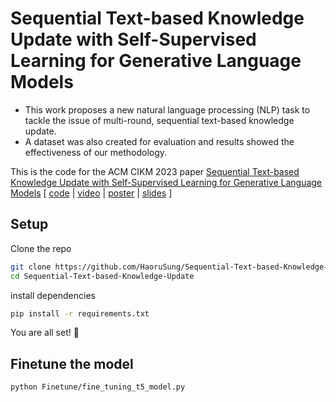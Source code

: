 # Sequential Text-based Knowledge Update with Self-Supervised Learning for Generative Language Models
- This work proposes a new natural language processing (NLP) task to tackle the issue of multi-round, sequential text-based knowledge update.
- A dataset was also created for evaluation and results showed the effectiveness of our methodology. 

This is the code for the ACM CIKM 2023 paper [Sequential Text-based Knowledge Update with Self-Supervised Learning for Generative Language Models](https://dl.acm.org/doi/10.1145/3583780.3615188)
[ [code](https://github.com/HaoruSung/Sequential-Text-based-Knowledge-Update) | [video](https://drive.google.com/file/d/1QPh00cUW4ySk0Pket6wq7R16E-sY9vAJ/view?usp=sharing) | [poster](https://github.com/HaoruSung/Sequential-Text-based-Knowledge-Update/blob/main/doc/CIKM2023_poster.pdf) | [slides](https://github.com/HaoruSung/Sequential-Text-based-Knowledge-Update/blob/main/doc/CIKM2023_slides.pdf) ]

## Setup

Clone the repo

```bash
git clone https://github.com/HaoruSung/Sequential-Text-based-Knowledge-Update.git
cd Sequential-Text-based-Knowledge-Update
```

install dependencies

```bash
pip install -r requirements.txt
```

You are all set! 🎉

## Finetune the model

```bash
python Finetune/fine_tuning_t5_model.py
```
